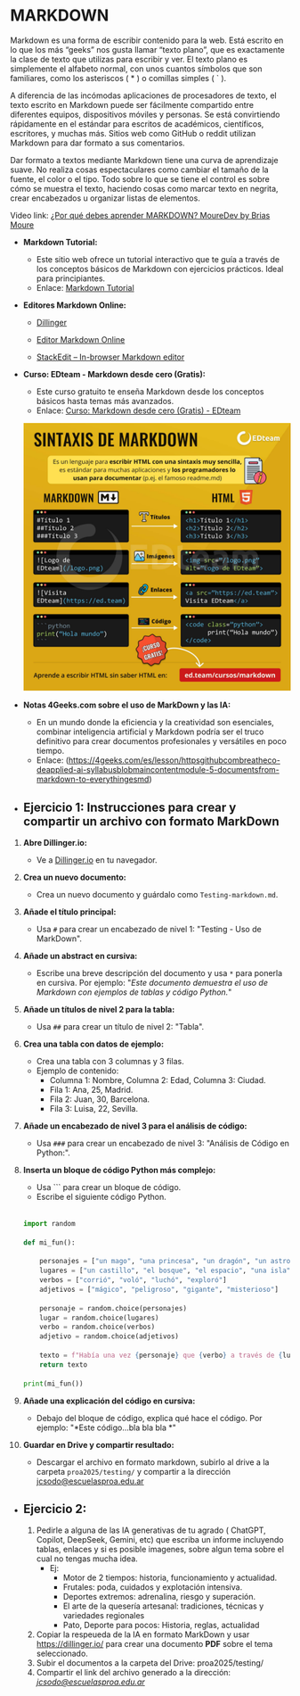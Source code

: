 # MARKDOWN

Markdown es una forma de escribir contenido para la web. Está escrito en lo que los más “geeks” nos gusta llamar “texto plano”, que es exactamente la clase de texto que utilizas para escribir y ver. El texto plano es simplemente el alfabeto normal, con unos cuantos símbolos que son familiares, como los asteriscos ( * ) o comillas simples ( ` ).

A diferencia de las incómodas aplicaciones de procesadores de texto, el texto escrito en Markdown puede ser fácilmente compartido entre diferentes equipos, dispositivos móviles y personas. Se está convirtiendo rápidamente en el estándar para escritos de académicos, científicos, escritores, y muchas más. Sitios web como GitHub o reddit utilizan Markdown para dar formato a sus comentarios.

Dar formato a textos mediante Markdown tiene una curva de aprendizaje suave. No realiza cosas espectaculares como cambiar el tamaño de la fuente, el color o el tipo. Todo sobre lo que se tiene el control es sobre cómo se muestra el texto, haciendo cosas como marcar texto en negrita, crear encabezados u organizar listas de elementos.


Video link: [¿Por qué debes aprender MARKDOWN? MoureDev by Brias Moure](https://www.youtube.com/watch?v=77Ggk1uzO2A)


* **Markdown Tutorial:**
    * Este sitio web ofrece un tutorial interactivo que te guía a través de los conceptos básicos de Markdown con ejercicios prácticos. Ideal para principiantes.
    * Enlace: [Markdown Tutorial](https://www.markdowntutorial.com/es/)
* **Editores Markdown Online:**
    
    * [Dillinger](https://dillinger.io/)

    * [Editor Markdown Online](https://editormarkdown.com/)
    
    * [StackEdit – In-browser Markdown editor](https://stackedit.io/)

 
* **Curso: EDteam - Markdown desde cero (Gratis):**
    * Este curso gratuito te enseña Markdown desde los conceptos básicos hasta temas más avanzados.
    * Enlace: [Curso: Markdown desde cero (Gratis) - EDteam](https://ed.team/cursos/markdown)
  
    ![MarkDown <--> HTML5](..\img\3f4ce142-f8f4-4d41-923c-64ce9fbabf59.png)

* **Notas 4Geeks.com sobre el uso de MarkDown y las IA:**
    * En un mundo donde la eficiencia y la creatividad son esenciales, combinar inteligencia artificial y Markdown podría ser el truco definitivo para crear documentos profesionales y versátiles en poco tiempo.
    * Enlace: (https://4geeks.com/es/lesson/httpsgithubcombreatheco-deapplied-ai-syllabusblobmaincontentmodule-5-documentsfrom-markdown-to-everythingesmd)
  
* ## **Ejercicio 1: Instrucciones para crear y compartir un archivo con formato MarkDown**
  
1.  **Abre Dillinger.io:**
    * Ve a [Dillinger.io](https://dillinger.io/) en tu navegador.

2.  **Crea un nuevo documento:**
    * Crea un nuevo documento y guárdalo como `Testing-markdown.md`.

3.  **Añade el título principal:**
    * Usa `#` para crear un encabezado de nivel 1: "Testing - Uso de MarkDown".

4.  **Añade un abstract en cursiva:**
    * Escribe una breve descripción del documento y usa `*` para ponerla en cursiva. Por ejemplo: "*Este documento demuestra el uso de Markdown con ejemplos de tablas y código Python.*"

5.  **Añade un títulos de nivel 2 para la tabla:**
    * Usa `##` para crear un título de nivel 2: "Tabla".

6.  **Crea una tabla con datos de ejemplo:**
    * Crea una tabla con 3 columnas y 3 filas.
    * Ejemplo de contenido:
        * Columna 1: Nombre, Columna 2: Edad, Columna 3: Ciudad.
        * Fila 1: Ana, 25, Madrid.
        * Fila 2: Juan, 30, Barcelona.
        * Fila 3: Luisa, 22, Sevilla.

7.  **Añade un encabezado de nivel 3 para el análisis de código:**
    * Usa `###` para crear un encabezado de nivel 3: "Análisis de Código en Python:".

8.  **Inserta un bloque de código Python más complejo:**
    * Usa ``` para crear un bloque de código.
    * Escribe el siguiente código Python.

    ```python

    import random

    def mi_fun():
        
        personajes = ["un mago", "una princesa", "un dragón", "un astronauta"]
        lugares = ["un castillo", "el bosque", "el espacio", "una isla"]
        verbos = ["corrió", "voló", "luchó", "exploró"]
        adjetivos = ["mágico", "peligroso", "gigante", "misterioso"]

        personaje = random.choice(personajes)
        lugar = random.choice(lugares)
        verbo = random.choice(verbos)
        adjetivo = random.choice(adjetivos)

        texto = f"Había una vez {personaje} que {verbo} a través de {lugar} {adjetivo}."
        return texto

    print(mi_fun())
    ```

9.  **Añade una explicación del código en cursiva:**
    * Debajo del bloque de código, explica qué hace el código. Por ejemplo: "*Este código...bla bla bla *"

10. **Guardar en Drive y compartir resultado:**
    * Descargar el archivo en formato markdown, subirlo al drive a la carpeta `proa2025/testing/` y compartir a la dirección jcsodo@escuelasproa.edu.ar

* ## **Ejercicio 2:** 
  1. Pedirle a alguna de las IA generativas de tu agrado ( ChatGPT, Copilot, DeepSeek, Gemini, etc) que escriba un informe incluyendo tablas, enlaces y si es posible imagenes, sobre algun tema sobre el cual no tengas mucha idea. 
        * Ej: 
          * Motor de 2 tiempos: historia, funcionamiento y actualidad.
          * Frutales: poda, cuidados y explotación intensiva.
          * Deportes extremos: adrenalina, riesgo y superación. 
          * El arte de la quesería artesanal: tradiciones, técnicas y variedades regionales
          * Pato, Deporte para pocos: Historia, reglas, actualidad
  2. Copiar la respeueda de la IA en formato MarkDown y usar https://dillinger.io/ para crear una documento **PDF** sobre el tema seleccionado.
  3. Subir el documentos a la carpeta del Drive: proa2025/testing/
  4. Compartir el link del archivo generado a la dirección: *jcsodo@escuelasproa.edu.ar*
   
   